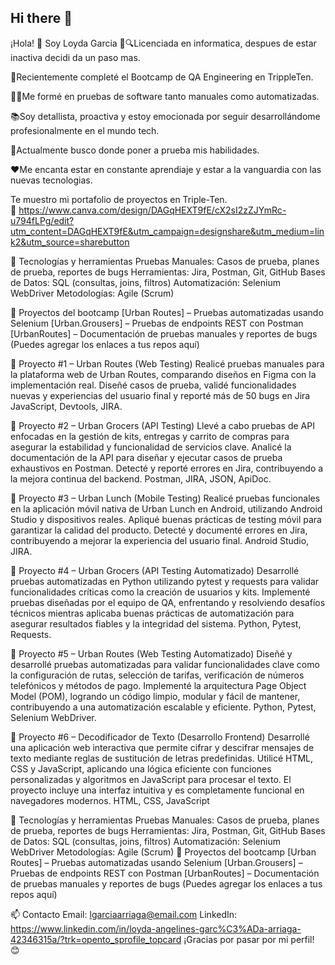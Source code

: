 ## Hi there 👋

¡Hola! 👋 Soy Loyda Garcia
🐞🔍Licenciada en informatica, despues de estar inactiva decidi da un paso mas.

💬Recientemente completé el Bootcamp de QA Engineering en TrippleTen.

👩‍💻Me formé en pruebas de software tanto manuales como automatizadas.

📚Soy detallista, proactiva y estoy emocionada por seguir desarrollándome profesionalmente en el mundo tech. 

🔭Actualmente busco donde poner a prueba mis habilidades. 

❤️Me encanta estar en constante aprendiaje y estar a la vanguardia con las nuevas tecnologias.

Te muestro mi portafolio de proyectos en Triple-Ten.   
📄  https://www.canva.com/design/DAGqHEXT9fE/cX2sI2zZJYmRc-u794fLPg/edit?utm_content=DAGqHEXT9fE&utm_campaign=designshare&utm_medium=link2&utm_source=sharebutton

🧰 Tecnologías y herramientas
Pruebas Manuales: Casos de prueba, planes de prueba, reportes de bugs
Herramientas: Jira, Postman, Git, GitHub
Bases de Datos: SQL (consultas, joins, filtros)
Automatización: Selenium WebDriver
Metodologías: Agile (Scrum)

💼 Proyectos del bootcamp
[Urban Routes] – Pruebas automatizadas usando Selenium
[Urban.Grousers] – Pruebas de endpoints REST con Postman
[UrbanRoutes] – Documentación de pruebas manuales y reportes de bugs
(Puedes agregar los enlaces a tus repos aquí)

🔹 Proyecto #1 – Urban Routes (Web Testing) Realicé pruebas manuales para la plataforma web de Urban Routes, comparando diseños en Figma con la implementación real. Diseñé casos de prueba, validé funcionalidades nuevas y experiencias del usuario final y reporté más de 50 bugs en Jira JavaScript, Devtools, JIRA.

🔹 Proyecto #2 – Urban Grocers (API Testing) Llevé a cabo pruebas de API enfocadas en la gestión de kits, entregas y carrito de compras para asegurar la estabilidad y funcionalidad de servicios clave. Analicé la documentación de la API para diseñar y ejecutar casos de prueba exhaustivos en Postman. Detecté y reporté errores en Jira, contribuyendo a la mejora continua del backend. Postman, JIRA, JSON, ApiDoc.

🔹 Proyecto #3 – Urban Lunch (Mobile Testing) Realicé pruebas funcionales en la aplicación móvil nativa de Urban Lunch en Android, utilizando Android Studio y dispositivos reales. Apliqué buenas prácticas de testing móvil para garantizar la calidad del producto. Detecté y documenté errores en Jira, contribuyendo a mejorar la experiencia del usuario final. Android Studio, JIRA.

🔹 Proyecto #4 – Urban Grocers (API Testing Automatizado) Desarrollé pruebas automatizadas en Python utilizando pytest y requests para validar funcionalidades críticas como la creación de usuarios y kits. Implementé pruebas diseñadas por el equipo de QA, enfrentando y resolviendo desafíos técnicos mientras aplicaba buenas prácticas de automatización para asegurar resultados fiables y la integridad del sistema. Python, Pytest, Requests.

🔹 Proyecto #5 – Urban Routes (Web Testing Automatizado) Diseñé y desarrollé pruebas automatizadas para validar funcionalidades clave como la configuración de rutas, selección de tarifas, verificación de números telefónicos y métodos de pago. Implementé la arquitectura Page Object Model (POM), logrando un código limpio, modular y fácil de mantener, contribuyendo a una automatización escalable y eficiente. Python, Pytest, Selenium WebDriver.

🔹 Proyecto #6 – Decodificador de Texto (Desarrollo Frontend) Desarrollé una aplicación web interactiva que permite cifrar y descifrar mensajes de texto mediante reglas de sustitución de letras predefinidas. Utilicé HTML, CSS y JavaScript, aplicando una lógica eficiente con funciones personalizadas y algoritmos en JavaScript para procesar el texto. El proyecto incluye una interfaz intuitiva y es completamente funcional en navegadores modernos. HTML, CSS, JavaScript

🧰 Tecnologías y herramientas
Pruebas Manuales: Casos de prueba, planes de prueba, reportes de bugs
Herramientas: Jira, Postman, Git, GitHub
Bases de Datos: SQL (consultas, joins, filtros)
Automatización: Selenium WebDriver
Metodologías: Agile (Scrum)
💼 Proyectos del bootcamp
[Urban Routes] – Pruebas automatizadas usando Selenium
[Urban.Grousers] – Pruebas de endpoints REST con Postman
[UrbanRoutes] – Documentación de pruebas manuales y reportes de bugs
(Puedes agregar los enlaces a tus repos aquí)


📫 Contacto
Email: lgarciaarriaga@email.com
LinkedIn: https://www.linkedin.com/in/loyda-angelines-garc%C3%ADa-arriaga-42346315a/?trk=opento_sprofile_topcard
¡Gracias por pasar por mi perfil! 😊

<!--
**loydagarcia/LoydaGarcia** is a ✨ _special_ ✨ repository because its `README.md` (this file) appears on your GitHub profile.

Here are some ideas to get you started:

- 🔭 I’m currently working on ...
- 🌱 I’m currently learning ...
- 👯 I’m looking to collaborate on ...
- 🤔 I’m looking for help with ...
- 💬 Ask me about ...
- 📫 How to reach me: ...
- 😄 Pronouns: ...
- ⚡ Fun fact: ...
-->
